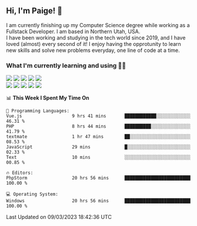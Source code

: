## Hi, I'm Paige! :vulcan_salute:

I am currently finishing up my Computer Science degree while working as a Fullstack Developer. I am based in Northern Utah, USA. \
I have been working and studying in the tech world since 2019, and I have loved (almost) every second of it! I enjoy having the opprotunity to learn new skills and solve new problems everyday, one line of code at a time.  

### What I'm currently learning and using :woman_technologist:
![](https://img.shields.io/badge/Laravel-FF2D20?style=for-the-badge&logo=laravel&logoColor=white) 
![](https://img.shields.io/badge/PHP-777BB4?style=for-the-badge&logo=php&logoColor=white)
![](https://img.shields.io/badge/Vue.js-35495E?style=for-the-badge&logo=vuedotjs&logoColor=4FC08D) 
![](https://img.shields.io/badge/MySQL-005C84?style=for-the-badge&logo=mysql&logoColor=white) 
![](https://img.shields.io/badge/Tailwind_CSS-38B2AC?style=for-the-badge&logo=tailwind-css&logoColor=white) \
![](https://img.shields.io/badge/Python-FFD43B?style=for-the-badge&logo=python&logoColor=blue)
![](https://img.shields.io/badge/Django-092E20?style=for-the-badge&logo=django&logoColor=green)
![](https://img.shields.io/badge/Kotlin-0095D5?&style=for-the-badge&logo=kotlin&logoColor=white)
![](https://img.shields.io/badge/Java-ED8B00?style=for-the-badge&logo=java&logoColor=white)
![](https://img.shields.io/badge/Haskell-5D4F85?style=for-the-badge&logo=haskell&logoColor=white) 

<!--START_SECTION:waka-->
📊 **This Week I Spent My Time On** 

```text
💬 Programming Languages: 
Vue.js                   9 hrs 41 mins       ████████████░░░░░░░░░░░░░   46.31 % 
PHP                      8 hrs 44 mins       ██████████░░░░░░░░░░░░░░░   41.79 % 
textmate                 1 hr 47 mins        ██░░░░░░░░░░░░░░░░░░░░░░░   08.53 % 
JavaScript               29 mins             █░░░░░░░░░░░░░░░░░░░░░░░░   02.33 % 
Text                     10 mins             ░░░░░░░░░░░░░░░░░░░░░░░░░   00.85 % 

🔥 Editors: 
PhpStorm                 20 hrs 56 mins      █████████████████████████   100.00 % 

💻 Operating System: 
Windows                  20 hrs 56 mins      █████████████████████████   100.00 % 
```


 Last Updated on 09/03/2023 18:42:36 UTC
<!--END_SECTION:waka-->
